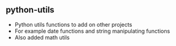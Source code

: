 ## python-utils
- Python utils functions to add on other projects
- For example date functions and string manipulating functions
- Also added math utils

